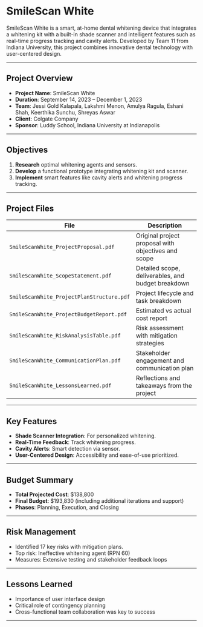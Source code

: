 # SmileScan White

SmileScan White is a smart, at-home dental whitening device that integrates a whitening kit with a built-in shade scanner and intelligent features such as real-time progress tracking and cavity alerts. Developed by Team 11 from Indiana University, this project combines innovative dental technology with user-centered design.

---

## Project Overview

- **Project Name**: SmileScan White
- **Duration**: September 14, 2023 – December 1, 2023
- **Team**: Jessi Gold Kalapala, Lakshmi Menon, Amulya Ragula, Eshani Shah, Keerthika Sunchu, Shreyas Aswar
- **Client**: Colgate Company
- **Sponsor**: Luddy School, Indiana University at Indianapolis

---

## Objectives

1. **Research** optimal whitening agents and sensors.
2. **Develop** a functional prototype integrating whitening kit and scanner.
3. **Implement** smart features like cavity alerts and whitening progress tracking.

---

## Project Files

| File | Description |
|------|-------------|
| `SmileScanWhite_ProjectProposal.pdf` | Original project proposal with objectives and scope |
| `SmileScanWhite_ScopeStatement.pdf` | Detailed scope, deliverables, and budget breakdown |
| `SmileScanWhite_ProjectPlanStructure.pdf` | Project lifecycle and task breakdown |
| `SmileScanWhite_ProjectBudgetReport.pdf` | Estimated vs actual cost report |
| `SmileScanWhite_RiskAnalysisTable.pdf` | Risk assessment with mitigation strategies |
| `SmileScanWhite_CommunicationPlan.pdf` | Stakeholder engagement and communication plan |
| `SmileScanWhite_LessonsLearned.pdf` | Reflections and takeaways from the project |

---

## Key Features

- **Shade Scanner Integration**: For personalized whitening.
- **Real-Time Feedback**: Track whitening progress.
- **Cavity Alerts**: Smart detection via sensor.
- **User-Centered Design**: Accessibility and ease-of-use prioritized.

---

## Budget Summary

- **Total Projected Cost**: $138,800
- **Final Budget**: $193,830 (including additional iterations and support)
- **Phases**: Planning, Execution, and Closing

---

## Risk Management

- Identified 17 key risks with mitigation plans.
- Top risk: Ineffective whitening agent (RPN 60)
- Measures: Extensive testing and stakeholder feedback loops

---

## Lessons Learned

- Importance of user interface design
- Critical role of contingency planning
- Cross-functional team collaboration was key to success

---
